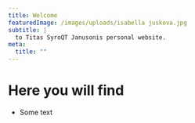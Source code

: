 ```yaml
---
title: Welcome
featuredImage: /images/uploads/isabella juskova.jpg
subtitle: |
  to Titas SyroQT Janusonis personal website. 
meta:
  title: ""
---
```


# Here you will find
- Some text 